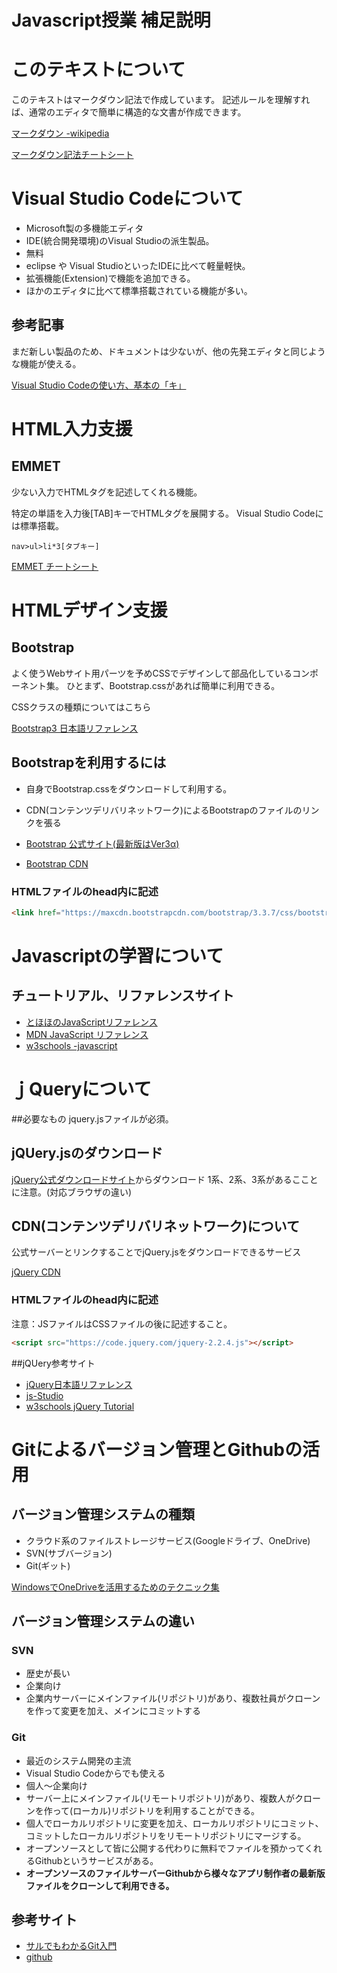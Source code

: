 # Javascript授業 補足説明
# このテキストについて
このテキストはマークダウン記法で作成しています。
記述ルールを理解すれば、通常のエディタで簡単に構造的な文書が作成できます。

[マークダウン -wikipedia](https://ja.wikipedia.org/wiki/Markdown)

[マークダウン記法チートシート](http://qiita.com/tbpgr/items/989c6badefff69377da7)

# Visual Studio Codeについて
* Microsoft製の多機能エディタ
* IDE(統合開発環境)のVisual Studioの派生製品。
* 無料
* eclipse や Visual StudioといったIDEに比べて軽量軽快。
* 拡張機能(Extension)で機能を追加できる。 
* ほかのエディタに比べて標準搭載されている機能が多い。

## 参考記事
まだ新しい製品のため、ドキュメントは少ないが、他の先発エディタと同じような機能が使える。

[Visual Studio Codeの使い方、基本の「キ」](http://www.atmarkit.co.jp/ait/articles/1507/10/news028.html)

# HTML入力支援
## EMMET
少ない入力でHTMLタグを記述してくれる機能。

特定の単語を入力後[TAB]キーでHTMLタグを展開する。
Visual Studio Codeには標準搭載。
 
 ```
 nav>ul>li*3[タブキー]    
 ```

[EMMET チートシート](http://docs.emmet.io/cheat-sheet/)

# HTMLデザイン支援
## Bootstrap
よく使うWebサイト用パーツを予めCSSでデザインして部品化しているコンポーネント集。
ひとまず、Bootstrap.cssがあれば簡単に利用できる。

CSSクラスの種類についてはこちら

[Bootstrap3 日本語リファレンス](http://bootstrap3.cyberlab.info/)


## Bootstrapを利用するには
* 自身でBootstrap.cssをダウンロードして利用する。
* CDN(コンテンツデリバリネットワーク)によるBootstrapのファイルのリンクを張る

* [Bootstrap 公式サイト(最新版はVer3α)](http://getbootstrap.com/)
* [Bootstrap CDN](https://www.bootstrapcdn.com/)

### HTMLファイルのhead内に記述
```html
<link href="https://maxcdn.bootstrapcdn.com/bootstrap/3.3.7/css/bootstrap.min.css" rel="stylesheet">
```

# Javascriptの学習について

## チュートリアル、リファレンスサイト
* [とほほのJavaScriptリファレンス](http://www.tohoho-web.com/js/)
* [MDN JavaScript リファレンス](https://developer.mozilla.org/ja/docs/Web/JavaScript/Reference)
* [w3schools -javascript](http://www.w3schools.com/js/default.asp)

# ｊQueryについて

##必要なもの
jquery.jsファイルが必須。

## jQUery.jsのダウンロード
[jQuery公式ダウンロードサイト](https://jquery.com/)からダウンロード
1系、2系、3系があるこことに注意。(対応ブラウザの違い)

## CDN(コンテンツデリバリネットワーク)について
公式サーバーとリンクすることでjQuery.jsをダウンロードできるサービス

[jQuery CDN](https://code.jquery.com/)

### HTMLファイルのhead内に記述
注意：JSファイルはCSSファイルの後に記述すること。

```html
<script src="https://code.jquery.com/jquery-2.2.4.js"></script>
```


##jQUery参考サイト
* [jQuery日本語リファレンス](http://semooh.jp/jquery/)
* [js-Studio](http://js.studio-kingdom.com/jquery/)
* [w3schools jQuery Tutorial](http://www.w3schools.com/jquery/default.asp)

# Gitによるバージョン管理とGithubの活用

## バージョン管理システムの種類
* クラウド系のファイルストレージサービス(Googleドライブ、OneDrive)
* SVN(サブバージョン)
* Git(ギット)

[WindowsでOneDriveを活用するためのテクニック集 ](http://www.atmarkit.co.jp/ait/articles/1411/27/news137_4.html)



## バージョン管理システムの違い
### SVN
* 歴史が長い
* 企業向け
* 企業内サーバーにメインファイル(リポジトリ)があり、複数社員がクローンを作って変更を加え、メインにコミットする

### Git
* 最近のシステム開発の主流
* Visual Studio Codeからでも使える
* 個人～企業向け
* サーバー上にメインファイル(リモートリポジトリ)があり、複数人がクローンを作って(ローカル)リポジトリを利用することができる。
* 個人でローカルリポジトリに変更を加え、ローカルリポジトリにコミット、コミットしたローカルリポジトリをリモートリポジトリにマージする。
* オープンソースとして皆に公開する代わりに無料でファイルを預かってくれるGithubというサービスがある。
* **オープンソースのファイルサーバーGithubから様々なアプリ制作者の最新版ファイルをクローンして利用できる。**

## 参考サイト
* [サルでもわかるGit入門](http://www.backlog.jp/git-guide/)
* [github](https://github.com/)
